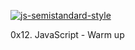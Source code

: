 [![js-semistandard-style](https://raw.githubusercontent.com/standard/semistandard/master/badge.svg)](https://github.com/standard/semistandard)

0x12. JavaScript - Warm up
